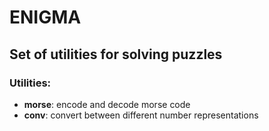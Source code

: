 # ENIGMA
## Set of utilities for solving puzzles

### Utilities:
- __morse__: encode and decode morse code
- __conv__: convert between different number representations